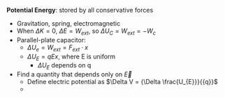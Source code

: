 **Potential Energy**: stored by all conservative forces
- Gravitation, spring, electromagnetic
- When $\Delta K = 0$, $\Delta E = W_{ext}$, so $\Delta U_{C} = W_{ext} = -W_{c}$
- Parallel-plate capacitor:
	- $\Delta U_{e} = W_{ext} = F_{ext} \cdot x$
	- $\Delta U_{E} = qEx$, where E is uniform
		- $\Delta U_{E}$ depends on q
- Find a quantity that depends only on $\overrightarrow{E}$
	- Define electric potential as $\Delta V = {\Delta \frac{U_{E}}}{{q}}$
	- 